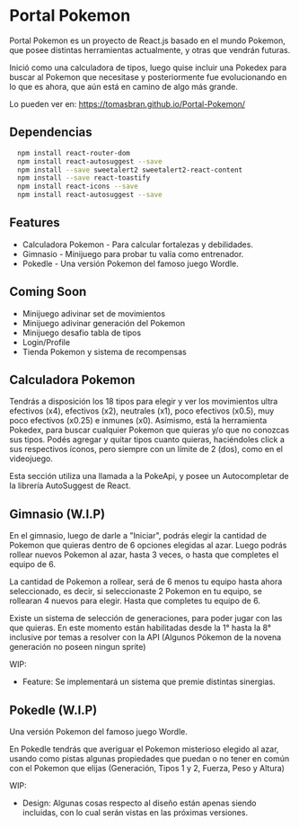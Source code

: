 
# Portal Pokemon

Portal Pokemon es un proyecto de React.js basado en el mundo Pokemon, que posee distintas herramientas actualmente, y otras que vendrán futuras.

Inició como una calculadora de tipos, luego quise incluir una Pokedex para buscar al Pokemon que necesitase y posteriormente fue evolucionando en lo que es ahora, que aún está en camino de algo más grande.

Lo pueden ver en: https://tomasbran.github.io/Portal-Pokemon/

## Dependencias


```bash
  npm install react-router-dom
  npm install react-autosuggest --save
  npm install --save sweetalert2 sweetalert2-react-content
  npm install --save react-toastify
  npm install react-icons --save
  npm install react-autosuggest --save
```
    

## Features

- Calculadora Pokemon - Para calcular fortalezas y debilidades.
- Gimnasio - Minijuego para probar tu valía como entrenador.
- Pokedle - Una versión Pokemon del famoso juego Wordle.


## Coming Soon

- Minijuego adivinar set de movimientos
- Minijuego adivinar generación del Pokemon
- Minijuego desafio tabla de tipos
- Login/Profile
- Tienda Pokemon y sistema de recompensas


## Calculadora Pokemon

Tendrás a disposición los 18 tipos para elegir y ver los movimientos ultra efectivos (x4), efectivos (x2), neutrales (x1), poco efectivos (x0.5), muy poco efectivos (x0.25) e inmunes (x0).
Asímismo, está la herramienta Pokedex, para buscar cualquier Pokemon que quieras y/o que no conozcas sus tipos. Podés agregar y quitar tipos cuanto quieras, haciéndoles click a sus respectivos íconos, pero siempre con un límite de 2 (dos), como en el videojuego.

Esta sección utiliza una llamada a la PokeApi, y posee un Autocompletar de la librería AutoSuggest de React.

## Gimnasio (W.I.P)

En el gimnasio, luego de darle a "Iniciar", podrás elegir la cantidad de Pokemon que quieras dentro de 6 opciones elegidas al azar. Luego podrás rollear nuevos Pokemon al azar, hasta 3 veces, o hasta que completes el equipo de 6.

La cantidad de Pokemon a rollear, será de 6 menos tu equipo hasta ahora seleccionado, es decir, si seleccionaste 2 Pokemon en tu equipo, se rollearan 4 nuevos para elegir. Hasta que completes tu equipo de 6.

Existe un sistema de selección de generaciones, para poder jugar con las que quieras. En este momento están habilitadas desde la 1° hasta la 8° inclusive por temas a resolver con la API (Algunos Pókemon de la novena generación no poseen ningun sprite)


WIP:

- Feature: Se implementará un sistema que premie distintas sinergias.

## Pokedle (W.I.P)

Una versión Pokemon del famoso juego Wordle.

En Pokedle tendrás que averiguar el Pokemon misterioso elegido al azar, usando como pistas algunas propiedades que puedan o no tener en común con el Pokemon que elijas (Generación, Tipos 1 y 2, Fuerza, Peso y Altura)

WIP:

- Design: Algunas cosas respecto al diseño están apenas siendo incluidas, con lo cual serán vistas en las próximas versiones.
